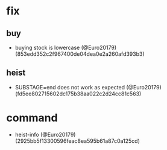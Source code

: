 # fix

## buy

* buying stock is lowercase (@Euro20179) (853edd352c2f967400de04dea0e2a260afd393b3)

## heist

* SUBSTAGE=end does not work as expected (@Euro20179) (fd5ee802715602dc175b38aa022c2d24cc81c563)


# command

* heist-info (@Euro20179) (2925bb5f13300596feac8ea595b61a87c0a125cd)



